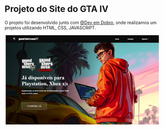 <h1> Projeto do Site do GTA IV</h1>

<p>O projeto foi desenvolvido junto com <a href=" www.youtube.com/@DevemDobro">@Dev em Dobro</a>, onde realizamos um projetos utilizando HTML, CSS, JAVASCRIPT. </p>

<img src="https://github.com/Raphav98/projeto-gta/blob/main/src/img/Site.png?raw=true">
